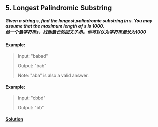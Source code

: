## 5. Longest Palindromic Substring

##### Given a string s, find the longest palindromic substring in s. You may assume that the maximum length of s is 1000.<br>给一个最字符串s，找到最长的回文子串。你可以认为字符串最长为1000

#### Example:

> Input: "babad"
>
> Output: "bab" 
>
>Note: "aba" is also a valid answer.

#### Example:

> Input: "cbbd"
>
> Output: "bb"


#### [Solution](https://github.com/Jucongyuan/LeetCode_Java/blob/master/src/com/jucongyuan/medium/_005/Solution.java)